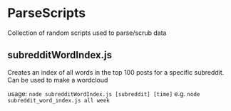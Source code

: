 # ParseScripts

Collection of random scripts used to parse/scrub data

## subredditWordIndex.js ##
Creates an index of all words in the top 100 posts for a specific subreddit.
Can be used to make a wordcloud

usage: `node subredditWordIndex.js [subreddit] [time]`
e.g. `node subreddit_word_index.js all week`
